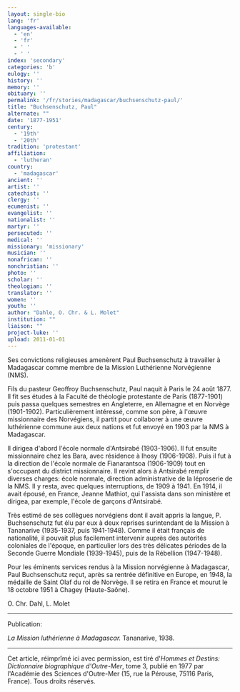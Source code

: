 ```yaml
---
layout: single-bio
lang: 'fr'
languages-available:
  - 'en'
  - 'fr'
  - ' '
  - ' '
index: 'secondary'
categories: 'b'
eulogy: ''
history: ''
memory: ''
obituary: ''
permalink: '/fr/stories/madagascar/buchsenschutz-paul/'
title: "Buchsenschutz, Paul"
alternate: ""
date: '1877-1951'
century:
  - '19th'
  - '20th'
tradition: 'protestant'
affiliation:
  - 'lutheran'
country:
  - 'madagascar'
ancient: ''
artist: ''
catechist: ''
clergy: ''
ecumenist: ''
evangelist: ''
nationalist: ''
martyr: ''
persecuted: ''
medical: ''
missionary: 'missionary'
musician: ''
nonafrican: ''
nonchristian: ''
photo: ''
scholar: ''
theologian: ''
translator: ''
women: ''
youth: ''
author: "Dahle, O. Chr. & L. Molet"
institution: ""
liaison: ""
project-luke: ''
upload: 2011-01-01
---
```




Ses convictions religieuses amenèrent Paul Buchsenschutz à travailler à Madagascar comme membre de la Mission Luthérienne Norvégienne (NMS).

Fils du pasteur Geoffroy Buchsenschutz, Paul naquit à Paris le 24 août 1877. Il fit ses études à la Faculté de théologie protestante de Paris (1877-1901) puis passa quelques semestres en Angleterre, en Allemagne et en Norvège (1901-1902). Particulièrement intéressé, comme son père, à l'œuvre missionnaire des Norvégiens, il partit pour collaborer à une œuvre luthérienne commune aux deux nations et fut envoyé en 1903 par la NMS à Madagascar.

Il dirigea d'abord l'école normale d'Antsirabé (1903-1906). Il fut ensuite missionnaire chez les Bara, avec résidence à Ihosy (1906-1908). Puis il fut à la direction de l'école normale de Fianarantsoa (1906-1909) tout en s'occupant du district missionnaire. Il revint alors à Antsirabé remplir diverses charges: école normale, direction administrative de la léproserie de la NMS. Il y resta, avec quelques interruptions, de 1909 à 1941. En 1914, il avait épousé, en France, Jeanne Mathiot, qui l'assista dans son ministère et dirigea, par exemple, l'école de garçons d'Antsirabé.

Très estimé de ses collègues norvégiens dont il avait appris la langue, P. Buchsenschutz fut élu par eux à deux reprises surintendant de la Mission à Tananarive (1935-1937, puis 1941-1948). Comme il était français de nationalité, il pouvait plus facilement intervenir auprès des autorités coloniales de l'époque, en particulier lors des très délicates périodes de la Seconde Guerre Mondiale (1939-1945), puis de la Rébellion (1947-1948).

Pour les éminents services rendus à la Mission norvégienne à Madagascar, Paul Buchsenschutz reçut, après sa rentrée définitive en Europe, en 1948, la médaille de Saint Olaf du roi de Norvège. Il se retira en France et mourut le 18 octobre 1951 à Chagey (Haute-Saône).

O. Chr. Dahl, L. Molet

---

Publication:

*La Mission luthérienne à Madagascar.* Tananarive, 1938.

---

Cet article, réimprîmé ici avec permission, est tiré d'*Hommes et Destins: Dictionnaire biographique d'Outre-Mer*, tome 3, publié en 1977 par l'Académie des Sciences d'Outre-Mer (15, rue la Pérouse, 75116 Paris, France). Tous droits réservés.
